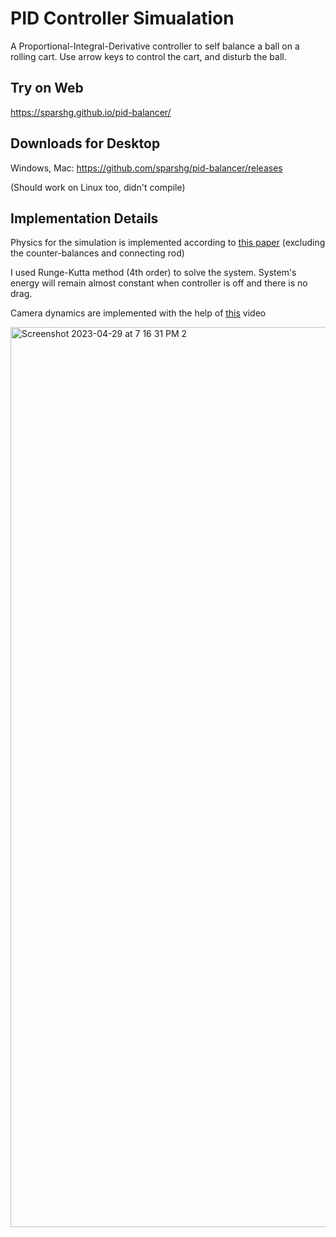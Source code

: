 # PID Controller Simualation
A Proportional-Integral-Derivative controller to self balance a ball on a rolling cart. Use arrow keys to control the cart, and disturb the ball.

## Try on Web
https://sparshg.github.io/pid-balancer/

## Downloads for Desktop

Windows, Mac: https://github.com/sparshg/pid-balancer/releases

(Should work on Linux too, didn't compile)


## Implementation Details

Physics for the simulation is implemented according to [this paper](https://www.academia.edu/76867878/Swing_up_and_positioning_control_of_an_inverted_wheeled_cart_pendulum_system_with_chaotic_balancing_motions) (excluding the counter-balances and connecting rod)

I used Runge-Kutta method (4th order) to solve the system. System's energy will remain almost constant when controller is off and there is no drag.

Camera dynamics are implemented with the help of [this](https://www.youtube.com/watch?v=KPoeNZZ6H4s) video


<img width="1440" alt="Screenshot 2023-04-29 at 7 16 31 PM 2" src="https://user-images.githubusercontent.com/43041139/235306236-401eb1c5-7e11-4d3d-8753-7138225334f5.png">

